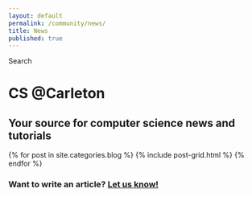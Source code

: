```yaml
---
layout: default
permalink: /community/news/
title: News
published: true
---
```

<div class='search-box'>Search</div>
<div class='content-wrap'>
	<h1>CS @Carleton</h1> <!--class='big-page-title'-->
    <h2>Your source for computer science news and tutorials</h2> <!--class='page-sub-title'-->
	<div class="tiles">
	{% for post in site.categories.blog %}
  		{% include post-grid.html %}
	{% endfor %}
	</div>
    <h3 class='page-sub-title'>Want to write an article? <a href='{{ site.url }}/contact/email' class='skinny-underline'>Let us know!</a></h3>
</div>
